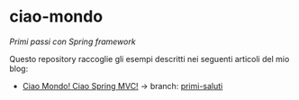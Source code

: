 # ciao-mondo
_Primi passi con Spring framework_

Questo repository raccoglie gli esempi descritti nei seguenti articoli del mio blog:

- [Ciao Mondo! Ciao Spring MVC!](http://davioooh.com/blog/2017/08/27/spring-mvc-hello-world) → branch: [primi-saluti](https://github.com/davioooh/ciao-mondo/tree/primi-saluti)
